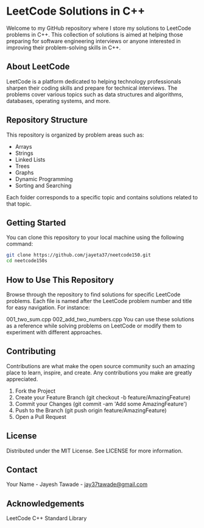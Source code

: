 # LeetCode Solutions in C++

Welcome to my GitHub repository where I store my solutions to LeetCode problems in C++. This collection of solutions is aimed at helping those preparing for software engineering interviews or anyone interested in improving their problem-solving skills in C++.

## About LeetCode

LeetCode is a platform dedicated to helping technology professionals sharpen their coding skills and prepare for technical interviews. The problems cover various topics such as data structures and algorithms, databases, operating systems, and more.

## Repository Structure

This repository is organized by problem areas such as:
- Arrays
- Strings
- Linked Lists
- Trees
- Graphs
- Dynamic Programming
- Sorting and Searching

Each folder corresponds to a specific topic and contains solutions related to that topic.

## Getting Started

You can clone this repository to your local machine using the following command:

```bash
git clone https://github.com/jayeta37/neetcode150.git
cd neetcode150s
```

## How to Use This Repository
Browse through the repository to find solutions for specific LeetCode problems. Each file is named after the LeetCode problem number and title for easy navigation. For instance:

001_two_sum.cpp
002_add_two_numbers.cpp
You can use these solutions as a reference while solving problems on LeetCode or modify them to experiment with different approaches.

## Contributing
Contributions are what make the open source community such an amazing place to learn, inspire, and create. Any contributions you make are greatly appreciated.

1. Fork the Project
2. Create your Feature Branch (git checkout -b feature/AmazingFeature)
3. Commit your Changes (git commit -am 'Add some AmazingFeature')
4. Push to the Branch (git push origin feature/AmazingFeature)
5. Open a Pull Request

## License
Distributed under the MIT License. See LICENSE for more information.

## Contact
Your Name - Jayesh Tawade - jay37tawade@gmail.com

## Acknowledgements
LeetCode
C++ Standard Library
